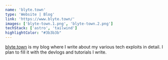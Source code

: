 ```yaml
---
name: 'blyte.town'
type: 'Website | Blog'
link: 'https://www.blyte.town/'
images: ['blyte-town.1.png', 'blyte-town.2.png']
techStack: ['astro', 'tailwind']
highlightColor: "#3b3b3b"
---
```

[blyte.town](https://www.blyte.town/) is my blog where I write about my various tech exploits in detail.  I plan to fill it with the devlogs and tutorials I write.
